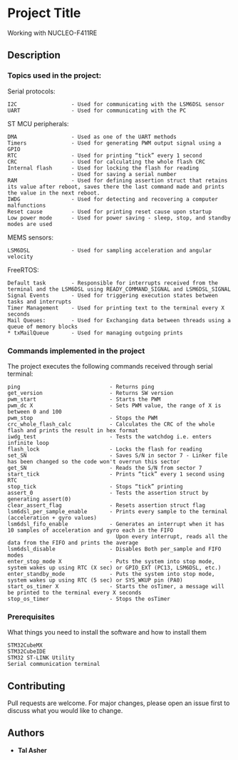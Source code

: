 # Project Title
Working with NUCLEO-F411RE

## Description
### Topics used in the project:
Serial protocols:
```
I2C             	- Used for communicating with the LSM6DSL sensor
UART            	- Used for communicating with the PC
```
ST MCU peripherals:
```
DMA             	- Used as one of the UART methods
Timers          	- Used for generating PWM output signal using a GPIO
RTC             	- Used for printing “tick” every 1 second
CRC             	- Used for calculating the whole flash CRC
Internal flash		- Used for locking the flash for reading
					- Used for saving a serial number
RAM					- Used for defining assertion struct that retains its value after reboot, saves there the last command made and prints the value in the next reboot.
IWDG        		- Used for detecting and recovering a computer malfunctions
Reset cause     	- Used for printing reset cause upon startup
Low power mode  	- Used for power saving - sleep, stop, and standby modes are used
```
MEMS sensors:
```
LSM6DSL				- Used for sampling acceleration and angular velocity
```

FreeRTOS:
```
Default task		- Responsible for interrupts received from the terminal and the LSM6DSL using READY_COMMAND_SIGNAL and LSM6DSL_SIGNAL
Signal Events		- Used for triggering execution states between tasks and interrupts
Timer Management	- Used for printing text to the terminal every X seconds
Mail Queues:		- Used for Exchanging data between threads using a queue of memory blocks
* txMailQueue		- Used for managing outgoing prints
```

### Commands implemented in the project
The project executes the following commands received through serial terminal:
```
ping                            - Returns ping
get_version                     - Returns SW version
pwm_start                       - Starts the PWM
pwm_dc X	                    - Sets PWM value, the range of X is between 0 and 100
pwm_stop                        - Stops the PWM
crc_whole_flash_calc            - Calculates the CRC of the whole flash and prints the result in hex format
iwdg_test                       - Tests the watchdog i.e. enters infinite loop
flash_lock                      - Locks the flash for reading
set_SN                          - Saves S/N in sector 7 - Linker file has been changed so the code won't overrun this sector
get_SN                          - Reads the S/N from sector 7
start_tick                      - Prints “tick” every 1 second using RTC
stop_tick                       - Stops “tick” printing
assert_0                        - Tests the assertion struct by generating assert(0)
clear_assert_flag               - Resets assertion struct flag
lsm6dsl_per_sample_enable       - Prints every sample to the terminal (acceleration + gyro values)
lsm6dsl_fifo_enable             - Generates an interrupt when it has 10 samples of acceleration and gyro each in the FIFO
								  Upon every interrupt, reads all the data from the FIFO and prints the average
lsm6dsl_disable                 - Disables Both per_sample and FIFO modes
enter_stop_mode X               - Puts the system into stop mode, system wakes up using RTC (X sec) or GPIO_EXT (PC13, LSM6DSL, etc.)
enter_standby_mode              - Puts the system into stop mode, system wakes up using RTC (5 sec) or SYS_WKUP pin (PA0)
start_os_timer X				- Starts the osTimer, a message will be printed to the terminal every X seconds
stop_os_timer					- Stops the osTimer
```

### Prerequisites
What things you need to install the software and how to install them
```
STM32CubeMX
STM32CubeIDE
STM32 ST-LINK Utility
Serial communication terminal
```

## Contributing
Pull requests are welcome. For major changes, please open an issue first to discuss what you would like to change.

## Authors
* **Tal Asher**

